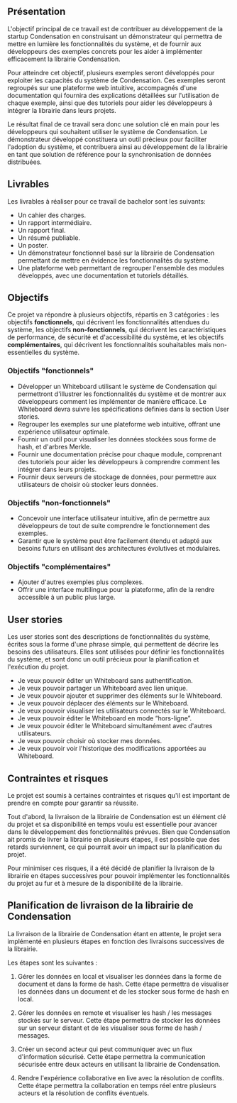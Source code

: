 ## Présentation
L'objectif principal de ce travail est de contribuer au développement de la startup Condensation en construisant un démonstrateur qui permettra de mettre en lumière les fonctionnalités du système, et de fournir aux développeurs des exemples concrets pour les aider à implémenter efficacement la librairie Condensation.

Pour atteindre cet objectif, plusieurs exemples seront développés pour exploiter les capacités du système de Condensation. Ces exemples seront regroupés sur une plateforme web intuitive, accompagnés d'une documentation qui fournira des explications détaillées sur l'utilisation de chaque exemple, ainsi que des tutoriels pour aider les développeurs à intégrer la librairie dans leurs projets.

Le résultat final de ce travail sera donc une solution clé en main pour les développeurs qui souhaitent utiliser le système de Condensation. Le démonstrateur développé constituera un outil précieux pour faciliter l'adoption du système, et contribuera ainsi au développement de la librairie en tant que solution de référence pour la synchronisation de données distribuées.

## Livrables
Les livrables à réaliser pour ce travail de bachelor sont les suivants:

- Un cahier des charges.
- Un rapport intermédiaire.
- Un rapport final.
- Un résumé publiable.
- Un poster.
- Un démonstrateur fonctionnel basé sur la librairie de Condensation permettant de mettre en évidence les fonctionnalités du système.
- Une plateforme web permettant de regrouper l'ensemble des modules développés, avec une documentation et tutoriels détaillés.

## Objectifs
Ce projet va répondre à plusieurs objectifs, répartis en 3 catégories : les objectifs **fonctionnels**, qui décrivent les fonctionnalités attendues du système, les objectifs **non-fonctionnels**, qui décrivent les caractéristiques de performance, de sécurité et d'accessibilité du système, et les objectifs **complémentaires**, qui décrivent les fonctionnalités souhaitables mais non-essentielles du système.

### Objectifs "fonctionnels"

- Développer un Whiteboard utilisant le système de Condensation qui permettront d'illustrer les fonctionnalités du système et de montrer aux développeurs comment les implémenter de manière efficace. Le Whiteboard devra suivre les spécifications definies dans la section User stories.
- Regrouper les exemples sur une plateforme web intuitive, offrant une expérience utilisateur optimale.
- Fournir un outil pour visualiser les données stockées sous forme de hash, et d'arbres Merkle.
- Fournir une documentation précise pour chaque module, comprenant des tutoriels pour aider les développeurs à comprendre comment les intégrer dans leurs projets.
- Fournir deux serveurs de stockage de données, pour permettre aux utilisateurs de choisir où stocker leurs données.

### Objectifs "non-fonctionnels"

- Concevoir une interface utilisateur intuitive, afin de permettre aux développeurs de tout de suite comprendre le fonctionnement des exemples.
- Garantir que le système peut être facilement étendu et adapté aux besoins futurs en utilisant des architectures évolutives et modulaires.

### Objectifs "complémentaires"

- Ajouter d'autres exemples plus complexes.
- Offrir une interface multilingue pour la plateforme, afin de la rendre accessible à un public plus large.

## User stories
Les user stories sont des descriptions de fonctionnalités du système, écrites sous la forme d'une phrase simple, qui permettent de décrire les besoins des utilisateurs. Elles sont utilisées pour définir les fonctionnalités du système, et sont donc un outil précieux pour la planification et l'exécution du projet.

-  Je veux pouvoir éditer un Whiteboard sans authentification.
-  Je veux pouvoir partager un Whiteboard avec lien unique.
-  Je veux pouvoir ajouter et supprimer des éléments sur le Whiteboard.
-  Je veux pouvoir déplacer des éléments sur le Whiteboard.
-  Je veux pouvoir visualiser les utilisateurs connectés sur le Whiteboard.
-  Je veux pouvoir éditer le Whiteboard en mode “hors-ligne”.
-  Je veux pouvoir éditer le Whiteboard simultanément avec d'autres utilisateurs.
-  Je veux pouvoir choisir où stocker mes données.
-  Je veux pouvoir voir l'historique des modifications apportées au Whiteboard.

## Contraintes et risques

Le projet est soumis à certaines contraintes et risques qu'il est important de prendre en compte pour garantir sa réussite.

Tout d'abord, la livraison de la librairie de Condensation est un élément clé du projet et sa disponibilité en temps voulu est essentielle pour avancer dans le développement des fonctionnalités prévues. Bien que Condensation ait promis de livrer la librairie en plusieurs étapes, il est possible que des retards surviennent, ce qui pourrait avoir un impact sur la planification du projet.

Pour minimiser ces risques, il a été décidé de planifier la livraison de la librairie en étapes successives pour pouvoir implémenter les fonctionnalités du projet au fur et à mesure de la disponibilité de la librairie.

## Planification de livraison de la librairie de Condensation

La livraison de la librairie de Condensation étant en attente, le projet sera implémenté en plusieurs étapes en fonction des livraisons successives de la librairie.

Les étapes sont les suivantes :

1. Gérer les données en local et visualiser les données dans la forme de document et dans la forme de hash.
Cette étape permettra de visualiser les données dans un document et de les stocker sous forme de hash en local.

2. Gérer les données en remote et visualiser les hash / les messages stockés sur le serveur.
Cette étape permettra de stocker les données sur un serveur distant et de les visualiser sous forme de hash / messages.

3. Créer un second acteur qui peut communiquer avec un flux d'information sécurisé.
Cette étape permettra la communication sécurisée entre deux acteurs en utilisant la librairie de Condensation.

4. Rendre l'expérience collaborative en live avec la résolution de conflits.
Cette étape permettra la collaboration en temps réel entre plusieurs acteurs et la résolution de conflits éventuels.